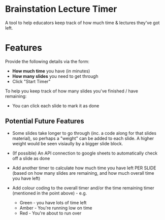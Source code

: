 # Brainstation Lecture Timer

A tool to help educators keep track of how much time & lectures they've got left.

# Features

Provide the following details via the form:

- **How much time** you have (in minutes)
- **How many slides** you need to get through
- Click "Start Timer"

To help you keep track of how many slides you've finished / have remaining:

- You can click each slide to mark it as done

## Potential Future Features

- Some slides take longer to go through (inc. a code along for that slides material), so perhaps a "weight" can be added to each slide. A higher weight would be seen visiaully by a bigger slide block.

- (If possible) An API connection to google sheets to automatically check off a slide as done

- Add another timer to calculate how much time you have left PER SLIDE (based on how many slides are remaining, and how much overall time you have left)

- Add colour coding to the overall timer and/or the time remaining timer (mentioned in the point above) - e.g.
  - Green - you have lots of time left
  - Amber - You're running low on time
  - Red - You're about to run over
